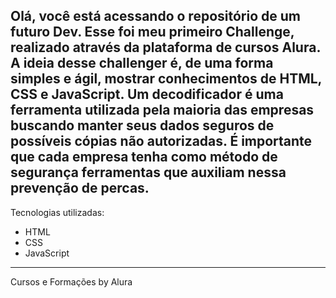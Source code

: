 Olá, você está acessando o repositório de um futuro Dev.
Esse foi meu primeiro Challenge, realizado através da plataforma de cursos Alura.
A ideia desse challenger é, de uma forma simples e ágil, mostrar conhecimentos de HTML, CSS e JavaScript.
Um decodificador é uma ferramenta utilizada pela maioria das empresas buscando manter seus dados seguros de possíveis cópias não autorizadas. É importante que cada empresa tenha como método de segurança ferramentas que auxiliam nessa prevenção de percas.
----------------------------------------
Tecnologias utilizadas:
- HTML
- CSS
- JavaScript
________________________________________
Cursos e Formações by Alura
